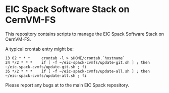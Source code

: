 # EIC Spack Software Stack on CernVM-FS

This repository contains scripts to manage the EIC Spack Software Stack on CernVM-FS.

A typical crontab entry might be:
```
13 02 * * *     crontab -l > $HOME/crontab.`hostname`
24 */2 * * *    if [ -f ~/eic-spack-cvmfs/update-git.sh ] ; then ~/eic-spack-cvmfs/update-git.sh ; fi
35 */2 * * *    if [ -f ~/eic-spack-cvmfs/update-all.sh ] ; then ~/eic-spack-cvmfs/update-all.sh ; fi
```

Please report any bugs at to the main EIC Spack repository.
